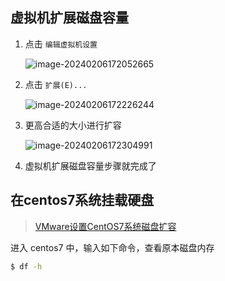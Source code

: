 ## 虚拟机扩展磁盘容量

1. 点击 `编辑虚拟机设置`

   ![image-20240206172052665](https://gitee.com/lilyn/pic/raw/master/md-img/image-20240206172052665.png)

2. 点击 `扩展(E)...`

   ![image-20240206172226244](https://gitee.com/lilyn/pic/raw/master/md-img/image-20240206172226244.png)

3. 更高合适的大小进行扩容

   ![image-20240206172304991](https://gitee.com/lilyn/pic/raw/master/md-img/image-20240206172304991.png)

4. 虚拟机扩展磁盘容量步骤就完成了

## 在centos7系统挂载硬盘

> [VMware设置CentOS7系统磁盘扩容](https://blog.csdn.net/weixin_43744059/article/details/109612543)

进入 centos7 中，输入如下命令，查看原本磁盘内存

```bash
$ df -h
```

